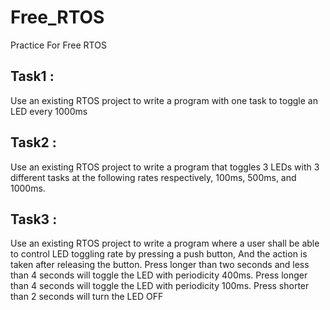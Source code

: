 # Free_RTOS
Practice For Free RTOS

## Task1 : 
Use an existing RTOS project to write a program with one task to toggle an LED every 1000ms

## Task2 : 
Use an existing RTOS project to write a program that toggles 3 LEDs with 3 different tasks at the following rates respectively, 100ms, 500ms, and 1000ms.

## Task3 :
Use an existing RTOS project to write a program where a user shall be able to control LED toggling rate by pressing a push button, And the action is taken after releasing the button. Press longer than two seconds and less than 4 seconds will toggle the LED with periodicity 400ms. Press longer than 4 seconds will toggle the LED with periodicity 100ms. Press shorter than 2 seconds will turn the LED OFF
